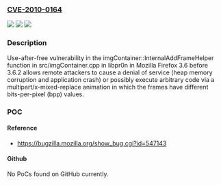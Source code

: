 ### [CVE-2010-0164](https://cve.mitre.org/cgi-bin/cvename.cgi?name=CVE-2010-0164)
![](https://img.shields.io/static/v1?label=Product&message=n%2Fa&color=blue)
![](https://img.shields.io/static/v1?label=Version&message=n%2Fa&color=blue)
![](https://img.shields.io/static/v1?label=Vulnerability&message=n%2Fa&color=brighgreen)

### Description

Use-after-free vulnerability in the imgContainer::InternalAddFrameHelper function in src/imgContainer.cpp in libpr0n in Mozilla Firefox 3.6 before 3.6.2 allows remote attackers to cause a denial of service (heap memory corruption and application crash) or possibly execute arbitrary code via a multipart/x-mixed-replace animation in which the frames have different bits-per-pixel (bpp) values.

### POC

#### Reference
- https://bugzilla.mozilla.org/show_bug.cgi?id=547143

#### Github
No PoCs found on GitHub currently.

